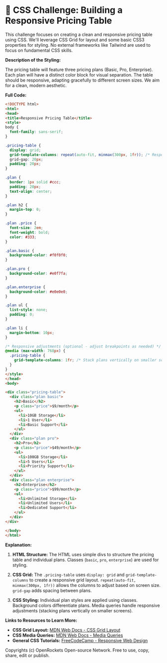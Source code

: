 # 🐞 CSS Challenge:  Building a Responsive Pricing Table


This challenge focuses on creating a clean and responsive pricing table using CSS.  We'll leverage CSS Grid for layout and some basic CSS3 properties for styling. No external frameworks like Tailwind are used to focus on fundamental CSS skills.

**Description of the Styling:**

The pricing table will feature three pricing plans (Basic, Pro, Enterprise). Each plan will have a distinct color block for visual separation.  The table should be responsive, adapting gracefully to different screen sizes.  We aim for a clean, modern aesthetic.

**Full Code:**

```html
<!DOCTYPE html>
<html>
<head>
<title>Responsive Pricing Table</title>
<style>
body {
  font-family: sans-serif;
}

.pricing-table {
  display: grid;
  grid-template-columns: repeat(auto-fit, minmax(300px, 1fr)); /* Responsive columns */
  grid-gap: 20px;
  padding: 20px;
}

.plan {
  border: 1px solid #ccc;
  padding: 20px;
  text-align: center;
}

.plan h2 {
  margin-top: 0;
}

.plan .price {
  font-size: 2em;
  font-weight: bold;
  color: #333;
}

.plan.basic {
  background-color: #f0f0f0;
}

.plan.pro {
  background-color: #e0f7fa;
}

.plan.enterprise {
  background-color: #e0e0e0;
}

.plan ul {
  list-style: none;
  padding: 0;
}

.plan li {
  margin-bottom: 10px;
}

/* Responsive adjustments (optional - adjust breakpoints as needed) */
@media (max-width: 768px) {
  .pricing-table {
    grid-template-columns: 1fr; /* Stack plans vertically on smaller screens */
  }
}
</style>
</head>
<body>

<div class="pricing-table">
  <div class="plan basic">
    <h2>Basic</h2>
    <p class="price">$9/month</p>
    <ul>
      <li>10GB Storage</li>
      <li>1 User</li>
      <li>Basic Support</li>
    </ul>
  </div>
  <div class="plan pro">
    <h2>Pro</h2>
    <p class="price">$49/month</p>
    <ul>
      <li>100GB Storage</li>
      <li>5 Users</li>
      <li>Priority Support</li>
    </ul>
  </div>
  <div class="plan enterprise">
    <h2>Enterprise</h2>
    <p class="price">$99/month</p>
    <ul>
      <li>Unlimited Storage</li>
      <li>Unlimited Users</li>
      <li>Dedicated Support</li>
    </ul>
  </div>
</div>

</body>
</html>
```

**Explanation:**

1. **HTML Structure:**  The HTML uses simple divs to structure the pricing table and individual plans.  Classes (`basic`, `pro`, `enterprise`) are used for styling.

2. **CSS Grid:** The `.pricing-table` uses `display: grid` and `grid-template-columns` to create a responsive grid layout.  `repeat(auto-fit, minmax(300px, 1fr))` allows the columns to adjust based on screen size.  `grid-gap` adds spacing between plans.

3. **CSS Styling:**  Individual plan styles are applied using classes.  Background colors differentiate plans.  Media queries handle responsive adjustments (stacking plans vertically on smaller screens).

**Links to Resources to Learn More:**

* **CSS Grid Layout:**  [MDN Web Docs - CSS Grid Layout](https://developer.mozilla.org/en-US/docs/Web/CSS/CSS_Grid_Layout)
* **CSS Media Queries:** [MDN Web Docs - Media Queries](https://developer.mozilla.org/en-US/docs/Web/CSS/Media_Queries/Using_media_queries)
* **General CSS Tutorials:** [FreeCodeCamp - Responsive Web Design](https://www.freecodecamp.org/learn/responsive-web-design/)


Copyrights (c) OpenRockets Open-source Network. Free to use, copy, share, edit or publish.

